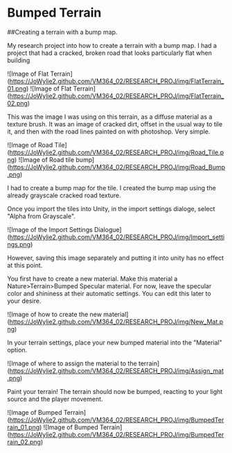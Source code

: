 # Bumped Terrain

##Creating a terrain with a bump map.

My research project into how to create a terrain with a bump map. I had a project that had
 a cracked, broken road that looks particularly flat when building
 
![Image of Flat Terrain]
(https://JoWylie2.github.com/VM364_02/RESEARCH_PROJ/img/FlatTerrain_01.png)
 ![Image of Flat Terrain]
(https://JoWylie2.github.com/VM364_02/RESEARCH_PROJ/img/FlatTerrain_02.png)

 This was the image I was using on this terrain, as a diffuse material as a texture brush.
 It was an image of cracked dirt, offset in the usual way to tile it, and then with the road 
 lines painted on with photoshop. Very simple.
 
![Image of Road Tile]
(https://JoWylie2.github.com/VM364_02/RESEARCH_PROJ/img/Road_Tile.png)
![Image of Road tile bump]
(https://JoWylie2.github.com/VM364_02/RESEARCH_PROJ/img/Road_Bump.png)

I had to create a bump map for the tile. I created the bump map using the already grayscale 
cracked road texture. 

Once you import the tiles into Unity, in the import settings dialoge, select "Alpha from Grayscale".

![Image of the Import Settings Dialogue]
(https://JoWylie2.github.com/VM364_02/RESEARCH_PROJ/img/Import_settings.png)

However, saving this image separately and putting it into unity has no
effect at this point.

You first have to create a new material. Make this material a Nature>Terrain>Bumped Specular material.
For now, leave the specular color and shininess at their automatic settings. You can edit this later
to your desire.

![Image of how to create the new material]
(https://JoWylie2.github.com/VM364_02/RESEARCH_PROJ/img/New_Mat.png)

In your terrain settings, place your new bumped material into the "Material" option.

![Image of where to assign the material to the terrain]
(https://JoWylie2.github.com/VM364_02/RESEARCH_PROJ/img/Assign_mat.png)

Paint your terrain! The terrain should now be bumped, reacting to your light source and the player movement.

![Image of Bumped Terrain]
(https://JoWylie2.github.com/VM364_02/RESEARCH_PROJ/img/BumpedTerrain_01.png)
![Image of Bumped Terrain]
(https://JoWylie2.github.com/VM364_02/RESEARCH_PROJ/img/BumpedTerrain_02.png)
